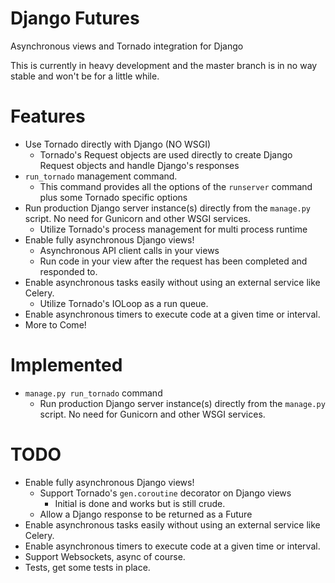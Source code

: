Django Futures
==============

Asynchronous views and Tornado integration for Django

This is currently in heavy development and the master branch is 
in no way stable and won't be for a little while.

# Features
* Use Tornado directly with Django (NO WSGI)
    * Tornado's Request objects are used directly to create Django Request objects and handle Django's responses
* `run_tornado` management command.
    * This command provides all the options of the `runserver` command plus some Tornado specific options
* Run production Django server instance(s) directly from the `manage.py` script. No need for Gunicorn and other WSGI services.
    * Utilize Tornado's process management for multi process runtime
* Enable fully asynchronous Django views!
    * Asynchronous API client calls in your views
    * Run code in your view after the request has been completed and responded to.
* Enable asynchronous tasks easily without using an external service like Celery.
    * Utilize Tornado's IOLoop as a run queue.
* Enable asynchronous timers to execute code at a given time or interval.
* More to Come!

# Implemented
* `manage.py run_tornado` command
    * Run production Django server instance(s) directly from the `manage.py` script. No need for Gunicorn and other WSGI services.


# TODO
* Enable fully asynchronous Django views!
    * Support Tornado's `gen.coroutine` decorator on Django views
        * Initial is done and works but is still crude.
    * Allow a Django response to be returned as a Future
* Enable asynchronous tasks easily without using an external service like Celery.
* Enable asynchronous timers to execute code at a given time or interval.
* Support Websockets, async of course.
* Tests, get some tests in place.
